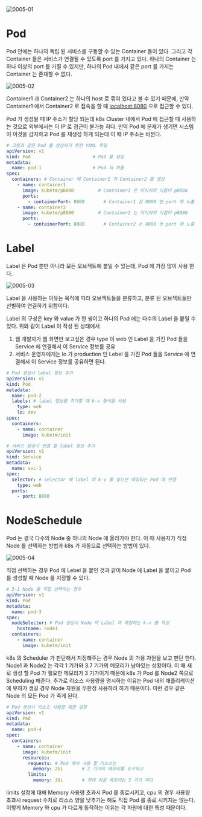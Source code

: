 ![0005-01](/tech-blog/resources/images/kubernetes/0005-01.png)

# Pod

Pod 안에는 하나의 독립 된 서비스를 구동할 수 있는 Container 들이 있다. 그리고 각 Container 들은 서비스가 연결될 수 있도록 port 를 가지고 있다. 하나의 Container 는 하나 이상의
port 를 가질 수 있지만, 하나의 Pod 내에서 같은 port 를 가지는 Container 는 존재할 수 없다.

![0005-02](/tech-blog/resources/images/kubernetes/0005-02.png)

Container1 과 Container2 는 하나의 host 로 묶여 있다고 볼 수 있기 때문에, 만약 Container1 에서 Container2 로 접속을 할
때 [localhost:8080](http://localhost:8080) 으로 접근할 수 있다.

Pod 가 생성될 때 IP 주소가 할당 되는데 k8s Cluster 내에서 Pod 에 접근할 때 사용하는 것으로 외부에서는 이 IP 로 접근이 불가능 하다. 만약 Pod 에 문제가 생기면 시스템이 이것을 감지하고
Pod 를 재생성 하게 되는데 이 때 IP 주소는 바뀐다.

```yml
# 그림과 같은 Pod 를 생성하기 위한 YAML 파일
apiVersion: v1
kind: Pod                       # Pod 를 생성
metadata:
  name: pod-1                   # Pod 의 이름
spec:
  containers: # Container 에 Container1 과 Container2 를 생성
    - name: container1
      image: kubetm/p8000         # Container1 은 이미지의 이름이 p8000
      ports:
        - containerPort: 8000       # Container1 은 8000 번 port 에 노출
    - name: container2
      image: kubetm/p8080         # Container2 는 이미지의 이름이 p8080
      ports:
        - containerPort: 8080       # Container2 는 8080 번 port 에 노출
```

# Label

Label 은 Pod 뿐만 아니라 모든 오브젝트에 붙일 수 있는데, Pod 에 가장 많이 사용 한다.

![0005-03](/tech-blog/resources/images/kubernetes/0005-03.png)

Label 을 사용하는 이유는 목적에 따라 오브젝트들을 분류하고, 분류 된 오브젝트들만 선별하여 연결하기 위함이다.

Label 의 구성은 key 와 value 가 한 쌍이고 하나의 Pod 에는 다수의 Label 을 붙일 수 있다. 위와 같이 Label 이 작성 된 상태에서

1. 웹 개발자가 웹 화면만 보고싶은 경우 type 이 web 인 Label 을 가진 Pod 들을 Service 에 연결해서 이 Service 정보를 공유
2. 서비스 운영자에게는 lo 가 production 인 Lebel 을 가진 Pod 들을 Service 에 연결해서 이 Service 정보를 공유하면 된다.

```yml
# Pod 생성시 label 정보 추가
apiVersion: v1
kind: Pod
metadata:
  name: pod-2
  labels: # label 정보를 추가할 때 k-v 형식을 사용
    type: web
    lo: dev
spec:
  containers:
    - name: container
      image: kubetm/init
```

```yml
# 서비스 생성시 연결 할 label 정보 추가
apiVersion: v1
kind: Service
metadata:
  name: svc-1
spec:
  selector: # selector 에 label 의 k-v 를 넣으면 매칭되는 Pod 에 연결
    type: web
  ports:
    - port: 8080
```

# NodeSchedule

Pod 는 결국 다수의 Node 중 하나의 Node 에 올라가야 한다. 이 때 사용자가 직접 Node 를 선택하는 방법과 k8s 가 자동으로 선택하는 방법이 있다.

![0005-04](/tech-blog/resources/images/kubernetes/0005-04.png)

직접 선택하는 경우 Pod 에 Lebel 을 붙인 것과 같이 Node 에 Label 을 붙이고 Pod 를 생성할 때 Node 를 지정할 수 있다.

```yml
# 3-1 Node 를 직접 선택하는 경우
apiVersion: v1
kind: Pod
metadata:
  name: pod-3
spec:
  nodeSelector: # Pod 생성시 Node 의 Label 과 매칭하는 k-v 를 작성
    hostname: node1
  containers:
    - name: container
      image: kubetm/init
```

k8s 의 Scheduler 가 판단해서 지정해주는 경우 Node 의 가용 자원을 보고 판단 한다. Node1 과 Node2 는 각각 1 기가와 3.7 기가의 메모리가 남아있는 상황이다. 이 때 새로 생성 할 Pod
가 필요한 메모리가 3 기가이기 때문에 k8s 가 Pod 를 Node2 쪽으로 Scheduling 해준다. 추가로 리소스 사용량을 명시하는 이유는 Pod 내의 애플리케이션에 부하가 생길 경우 Node 자원을 무한정
사용하려 하기 때문이다. 이런 경우 같은 Node 의 모든 Pod 가 죽게 된다.

```yml
# Pod 생성시 리소스 사용량 제한 설정
apiVersion: v1
kind: Pod
metadata:
  name: pod-4
spec:
  containers:
    - name: container
      image: kubetm/init
      resources:
        requests: # Pod 에서 사용 할 리소스는
          memory: 2Gi       # 2 기가의 메모리를 요구하고
        limits:
          memory: 3Gi       # 최대 허용 메모리는 3 기가 이다
```

limits 설정에 대해 Memory 사용량 초과시 Pod 를 종료시키고, cpu 의 경우 사용량 초과시 request 수치로 리소스 양을 낮추기는 해도 직접 Pod 를 종료 시키지는 않는다. 이렇게 Memory 와
cpu 가 다르게 동작하는 이유는 각 자원에 대한 특성 때문이다.
